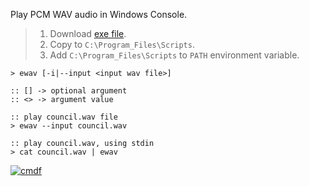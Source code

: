 Play PCM WAV audio in Windows Console.
> 1. Download [exe file](https://github.com/cmdf/extra-wav/releases/download/1.0.0/ewav.exe).
> 2. Copy to `C:\Program_Files\Scripts`.
> 3. Add `C:\Program_Files\Scripts` to `PATH` environment variable.


```batch
> ewav [-i|--input <input wav file>]

:: [] -> optional argument
:: <> -> argument value
```

```batch
:: play council.wav file
> ewav --input council.wav

:: play council.wav, using stdin
> cat council.wav | ewav
```


[![cmdf](https://i.imgur.com/TcEJvcR.jpg)](https://cmdf.github.io)
